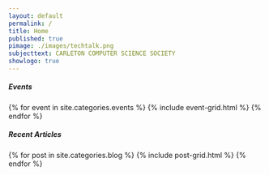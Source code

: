 ```yaml
---
layout: default
permalink: /
title: Home
published: true
pimage: ./images/techtalk.png
subjecttext: CARLETON COMPUTER SCIENCE SOCIETY
showlogo: true 
---
```

<h5>Events</h5>
<div class="tiles">
{% for event in site.categories.events %}
	{% include event-grid.html %}
{% endfor %}
</div>

<h5>Recent Articles</h5>
<div class="tiles">
{% for post in site.categories.blog %}
	{% include post-grid.html %}
{% endfor %}
</div>
